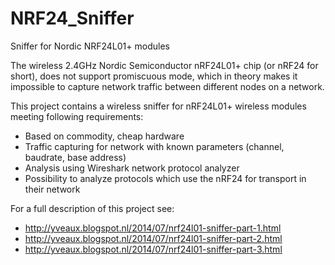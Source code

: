 NRF24_Sniffer
=============

Sniffer for Nordic NRF24L01+ modules

The wireless 2.4GHz Nordic Semiconductor nRF24L01+ chip (or nRF24 for short), does not support promiscuous mode,
which in theory makes it impossible to capture network traffic between different nodes on a network.

This project contains a wireless sniffer for nRF24L01+ wireless modules meeting following requirements:
* Based on commodity, cheap hardware
* Traffic capturing for network with known parameters (channel, baudrate, base address)
* Analysis using Wireshark network protocol analyzer
* Possibility to analyze protocols which use the nRF24 for transport in their network

For a full description of this project see:
* http://yveaux.blogspot.nl/2014/07/nrf24l01-sniffer-part-1.html
* http://yveaux.blogspot.nl/2014/07/nrf24l01-sniffer-part-2.html
* http://yveaux.blogspot.nl/2014/07/nrf24l01-sniffer-part-3.html
